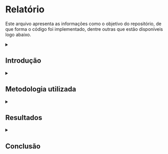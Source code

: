 # **Relatório**

Este arquivo apresenta as informações como o objetivo do repositório, de que forma o código foi implementado, dentre outras que estão disponíveis logo abaixo.

<details>
<summary>

## **Introdução**

</summary>

Este repositório apresenta o trabalho do grupo constituído por [Daniel Brito dos Santos][GitHubDani], [João Vítor Fernandes Dias][GitHubJVFD] e [João Víttor Vieira Pinto][GitHubJVVP] para a disciplina *Sistemas Distribuídos* ministrada pelo professor [João Luiz][GitHubProf].

O trabalho consiste em desenvolver um sistema de comunicação por mensagens utilizando da abordagem de sistemas distribuídos RMI/RPC. Como durante a parte inicial do desenvolvimento, ocorreram divergências quanto a estrutura, biblioteca utilizada e paradigma de programação, optamos por desenvolver de forma segmentada, mesmo que todos tenham utilizado Python como linguagem de programação.

O Repositório está organizado em diversas pastas associadas a diversas vertentes de modelos de desenvolvimento que foram pesquisados e analisados como alternativas. Entretanto, os dois que apresentam maior relevância são os "dani_rpc" e o "jvfd_xmlrpc" que utilizam da biblioteca XMLRPC.

</details>

<details>
<summary>

## **Metodologia utilizada**

</summary>

Abaixo estão listadas alguns pontos marcantes em relação às escolhas tidas pelos integrantes do grupo quanto a linguagem, paradigmas, bibliotecas, e outros parâmetros utilizados ao longo do trabalho.

### Linguagem: Python 3

A linguagem [Python][LinkPython] foi escolhida por ser uma linguagem de alto nível de fácil entendimento. E também por ser uma linguagem de conhecimento comum dos integrantes. Além disso, por apresentar vasta gama de bibliotecas e implementações, ela se mostrou uma linguagem apropriada para o trabalho.

### Paradigma: Orientado a Objetos e Procedural

Inicialmente a proposta do trabalho seria desenvolver a aplicação utilizando a orientação a objetos. Entretanto, como forma de testar a heterogeneidade, uma dos problemas encontrados no desenvolvimento de sistemas distribuídos, optou-se por também ser desenvolvido uma aplicação utilizando o paradigma procedural.

### Bibliotecas: xmlrpc e socket

Diversas bibliotecas foram pesquisadas para cumprir com a proposta do trabalho, dentre elas [redis][LinkRedis], [redisrpc][LinkRedisrpc], [pyro 3][LinkPyro3], [RPyC][LinkRPyC], etc. Entretanto foram escolhidas as bibliotecas [xmlrpc][LinkXMLRPC] e [socket][LinkSocket]. A primeira por apresentar aplicações que aparentavam ser simples de entender e modificar, a segunda por permitir um contato mais direto entre o cliente e servidor, ambas sendo bibliotecas nativa do próprio Python.

### IDE: [Visual Studio Code][LinkVSCode]

É a IDE mais comumente utilizada pelos integrantes do grupo.

### Versionamento: [GitHub][LinkGitHub]

Uma das ferramentas de versionamento mais amplamente utilizada pelos desenvolvedores.

### Modelo de aplicação: Cliente-Servidor

Um dos modelos de aplicação propostos pelo professor para o desenvolvimento do trabalho.

</details>

<details>
<summary>

## **Resultados**

</summary>

Como foi implementado o sistema. Detalhes relevantes, como o programa tá estruturado, diagramas, testes realizados (metodologia) e resultados de fato

Como comentado previamente, diversas bibliotecas foram pesquisadas e também implementações respectivas, entretanto, essas empreitadas não se mostraram tão frutíferas. Abaixo seguem maiores informações quanto aos resultados alcançados.

### [Daniel Brito][GitHubDani]

<!-- Deixar Daniel preencher com mais detalhes depois -->
[Daniel Brito][GitHubDani] optou por desenvolver a comunicação em um modelo cliente-servidor, programando utilizando o paradigma orientado a objetos, assim como foi inicialmente solicitado no trabalho. Em seu código, ele utilizou a biblioteca xmlrpc. Seu código é constituído por 4 arquivos principais:

- chat.py
  - É onde estão as implementações das funções definidas em aula.
- chat_client.py
  - Lida com a interface do cliente e também apresenta um exemplo de execução.
- chat_server.py
  - Configura o servidor.
- xmlrpc_wrapper.py
  - Agrupa as funções padrões de cliente e servidor.

Além disso, também foi desenvolvido por ele um outro sistema de comunicação, também orientado a objetos com modelo cliente-servidor, mas dessa vez utilizando a biblioteca socket, tendo então uma abordagem de mais baixo nível para estabelecer uma conexão direta entre cliente e servidor que era antes auxiliada pelo xmlrpc. Este código, por ser mais direto, apresenta apenas um arquivo:

- sock_chat.py
  - Contém tudo, desde a implementação do servidor e cliente, até uma simulação da execução do programa.

### [João Dias][GitHubJVFD]

O aluno [João Dias][GitHubJVFD] optou por implementar o modelo cliente-servidor também utilizando a biblioteca [xmlrpc][LinkXMLRPC], entretanto, não utilizando do paradigma orientado a objetos. Sua implementação conta com dois arquivos:

- client.py
  - Conta com a conexão do cliente com o serviddor, sua interface e implementação das funções a serem executadas.
- server.py
  - Configura o servidor e define as funções que poderão ser chamadas pelos clientes.

Essa implementação, passou por algumas iterações que estão divididas em pastas, indo (mais ou menos) desde o mais simples ao mais avançado. Finalizando com uma aplicação que permite o envio de mensagem entre clientes e um servidor através de envios de mensagens de texto em formato de [json][LinkJson], para que possam ser processadas de forma padrão entre as aplicações dos alunos.

### [João Pinto][GitHubJVVP]

[João Pinto][GitHubJVVP] utilizou da implementação em [Python 2][LinkPython2] disponibilizada pelo Siddhartha Sahu em seu [GitHub][GitHubP2P] que apresenta uma estrutura simples e monolítica, entretanto, orientada a objetos, para que através das bibliotecas [Socket][LinkSocket] para conexão, [Tkinter][LinkTkinter] para interface gráfica e [Threads][LinkThread] para a distribuição de tarefas em diversas threads, consiga desenvolver uma aplicação de conexão remota para envio de mensagens através de IP e Porta.

<details> <summary>

### Testes

</summary>

Uma das propostas do trabalho era a de haver testes entre diversas implementações de uma aplicação. Aplicação essa, que desenvolvida seguindo um conjunto de padrões pré-estabelecidos, viria a superar a questão apontada da [heterogeneidade][LinkHeterogeneidade]. Afirmação essa que foi compravada com os testes descritos abaixo.

Os testes iniciais de uma forma geral envolviam utilizar, em um mesmo dispositivo, um cliente enviando mensagens para o servidor. Com o sucesso, diversas instâncias de clientes passaram a ser executadas para que houvesse a interação entre eles. Após os testes próprios, testes entre aplicações distintas foram realizados se encontram descritos abaixo.

Testes que foram realizados, mas que, até o presente momento não se mostraram bem sucedidos, envolvem o envio e recebimento de dados através da rede à distância. A não ser quando algum emulador de rede local como o [Hamachi][LinkHamachi] ou o [Radmin][LinkRadmin] eram utilizados. \[Necessita verificação\]

#### [João Dias][GitHubJVFD] ↔ [Daniel Brito][GitHubDani]

Embora ambas as aplicações tenham sido feitas por integrantes de um mesmo grupo, ainda assim foram desenvolvidas com paradigmas diferentes, o que poderia vir a se tornar uma problemática para a interação entre elas, problemática esta que não ocorreu, visto que a comunicação ocorrida foi bem sucedida.

Apenas em testes iniciais que essa comunicação não teve sucesso, entretanto, esse fato se deu pela tentativa de conexão através de um roteador da instituição que aparentemente restringia a conexão.

#### [João Dias][GitHubJVFD] ↔ [José Lucio][GitHubJose]

Agora sim sendo feita o teste entre grupos diferentes, a [aplicação][RepositorioJose] do [José Lucio][GitHubJose], também desenvolvida em [Python][LinkPython] conseguiu se comunicar com a do [João Dias][GitHubJVFD], entretanto um comportamento inesperado foi percebido em relação ao retorno do servidor desenvolvido pelo [José Lucio][GitHubJose]: seu servidor, ao retornar a listagem das mensagens armazenadas, acabava enviando com um par extra de colchetes, comportamento esse não esperado segundo as normas estabelecidas em sala de aula. Entretanto, não aparenta ser uma questão crítica e se mostra contornável.

</details>

</details>

<details>
<summary>

## **Conclusão**

</summary>

Mais importante: mais relevante do que aprendeu e aplicou. Limitações do programa. Aplicabilidade dos conceitos. Como melhorar o programa? Desafios?

Embora envolto de diversos contratempos e problemas ao longo do desenvolvimento, a finalização do trabalho se mostrou bem sucedida com alguns apontamentos mais específicos a serem comentados com mais detalhes.

### Aprendizados

Como aprendizado geral, foi possível visualizar na prática diversas formas possíveis de se estabelecer conexões remotas entre vários dispositivos, bem como os problemas encontrados neste processo e como os solucionar. Houve maior aprofundamento em conceitos de conexão remota, gestão de transferência de mensagens entre dispositivos e em como essa relação pode ser feita através da chamada remota de procedimentos.

### Limitações

Uma das maiores limitações encontradas no desenvolvimento foi a incerteza quando a causa de alguns problemas que surgiram durante os testes, não ficando bem especificado se estava ocorrendo por questão de hardware (envolvendo os roteadores, por exemplo), ou se havia ocorrido uma falha na implementação.

Atualmente, não ocorre de forma simples a conexão remota entre diferentes redes através da internet, o que se mostrou uma limitação considerável, visto que idealmente essa funcionalidade teria sido alcançada.

### Aprimoramentos

Como aprimoramentos para as aplicações apontadas, vê-se a listagem do arquivo [ToDo.md][HiperLinkToDo], mas podendo ser ilustrados alguns aqui.

- [ ] Tentar trocar mensagens entre threads
- [ ] Tentar trocar mensagens entre redes distintas
- [ ] Definir ID único para cada cliente
- [ ] Direção da mensagem
  - [ ] Unicast
  - [ ] Multicast
  - [ ] Broadcast
- [ ] Definir timestamp para cada mensagem
- [ ] Criar sistema de status online
- [ ] Armazenar os as mensagens recebidas pelo servidor de forma permanente
- [ ] Tentar reenviar mensagens perdidas
- [ ] Realizar filtragem de mensagens duplicadas
- [ ] Reenvio de mensagem em caso de perda

</details>

<!-- # Introdução -->
[GitHubProf]: https://github.com/jlalmeidaf
[GitHubJVFD]: https://github.com/jvfd3
[GitHubDani]: https://github.com/dbs-97
[GitHubJVVP]: https://github.com/jvvp2000
<!-- ## Linguagem -->
[LinkPython]: https://www.python.org/downloads/
<!-- ## Bibliotecas -->
[LinkRedis]: https://docs.redis.com/latest/rs/references/client_references/client_python/
[LinkRedisrpc]: https://github.com/nfarring/redisrpc
[LinkPyro3]: https://pypi.org/project/Pyro/
[LinkRPyC]: https://rpyc.readthedocs.io/en/latest/
[LinkXMLRPC]: https://docs.python.org/3/library/xmlrpc.html
[LinkSocket]: https://docs.python.org/3/library/socket.html
[LinkVSCode]: https://code.visualstudio.com/
[LinkGitHub]: https://github.com
<!-- ## Resultados -->
[LinkJson]: https://www.json.org/json-pt.html
[LinkPython2]: https://www.python.org/download/releases/2.0/
[GitHubP2P]: https://github.com/sdht0/P2P-chat-application
[LinkTkinter]: https://docs.python.org/3/library/tkinter.html
[LinkThread]: https://docs.python.org/3/library/threading.html
[LinkHeterogeneidade]: https://sites.google.com/site/proffdesiqsistemasdistribuidos/aulas/caracterizacao-de-sistemas-distribuidos#:~:text=que%20podem%20ser-,heterog%C3%AAneos,-%2C%20com%20diferentes%20sistemas
[GitHubJose]: https://github.com/zehlu
[LinkHamachi]: https://www.vpn.net/
[LinkRadmin]: https://www.radmin-vpn.com/
[RepositorioJose]: https://github.com/Zehlu/Trabalho_de_distribuidos
<!-- ## Conclusão -->
<!--  -->
[HiperLinkToDo]: https://github.com/